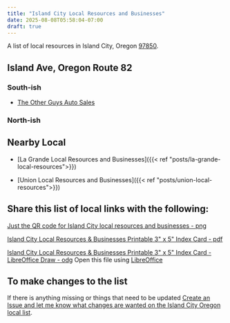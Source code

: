 ```yaml
---
title: "Island City Local Resources and Businesses"
date: 2025-08-08T05:58:04-07:00
draft: true
---
```

A list of local resources in Island City, Oregon [97850](https://www.unitedstateszipcodes.org/97850/).

## Island Ave, Oregon Route 82

### South-ish

- [The Other Guys Auto Sales](https://www.theotherguysautosales.com/)

### North-ish

## Nearby Local

- [La Grande Local Resources and Businesses]({{< ref "posts/la-grande-local-resources">}})

- [Union Local Resources and Businesses]({{< ref "posts/union-local-resources">}})

## Share this list of local links with the following:
[Just the QR code for Island City local resources and businesses - png](IslandCityLocalResourcesListQRCode.png)

[Island City Local Resources & Businesses Printable 3" x 5" Index Card - pdf](IslandCityLocalResourcesCard.pdf)

[Island City Local Resources & Businesses Printable 3" x 5" Index Card - LibreOffice Draw - odg](IslandCityLocalResourcesCard.odg)  Open this file using [LibreOffice](https://www.libreoffice.org/)

## To make changes to the list

If there is anything missing or things that need to be updated [Create an Issue and let me know what changes are wanted on the Island City Oregon local list](https://github.com/djbrieck/brieckspro/issues).

